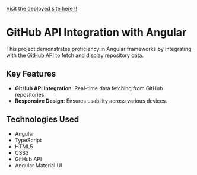 <a href="https://mohini17o3.github.io/FindGitUser/">Visit the deployed site here !!</a>

# GitHub API Integration with Angular

This project demonstrates proficiency in Angular frameworks by integrating with the GitHub API to fetch and display repository data.

## Key Features

- **GitHub API Integration**: Real-time data fetching from GitHub repositories.
- **Responsive Design**: Ensures usability across various devices.

## Technologies Used

- Angular
- TypeScript
- HTML5
- CSS3
- GitHub API
- Angular Material UI

